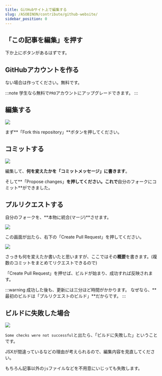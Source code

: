 ```yaml
---
title: GitHubサイト上で編集する
slug: /ASOBINON/contribute/github-website/
sidebar_position: 0
---
```



## 「この記事を編集」を押す

下か上にボタンがあるはずです。

## GitHubアカウントを作る

ない場合は作ってください。無料です。

:::note
学生なら無料で`PRO`アカウントにアップグレードできます。
:::

## 編集する

![](https://bn02pap001files.storage.live.com/y4mxulWnrmN5awJAUUxvn3F6bUrBLTlLRWV7m4xj5Jz5zE0SBCPAjQD-aXnMJDGzJaB73XHkbQQO2FbayX4eI7jSVvxj2OwMloocFszbrI_cNUAjKujas65x61TFj2l37bRePfW732hmEcWIM8XOcXUh80XLqlc8INSfXBLilIfJ_XXg_eJmQeC4G7s6ADrm3mT?width=660&height=157&cropmode=none)

まず**「Fork this repository」**ボタンを押してください。

## コミットする

![](https://bn02pap001files.storage.live.com/y4mimhWSy9ILmJVPRBq96uTl8QwDSdd-k5P1rBEF0PKz8W-4Tt_x-asZcuPv8zFowtIk4ZW1_G0R1LFTVrSoyH8l97G5Bzpg6RFoNyW2P7k77PEC78UUXmvCu-Tv_7ZE9kJgGRlBps6mhu8INMDb43mF_FYXbkodT5t40dERn0WM6xN_9QbSH0ha_CvE0h7nCQ5?width=660&height=522&cropmode=none)

編集して、**何を変えたかを「コミットメッセージ」に書きます**。

そして**「Propose changes」**を押してください。これで**自分のフォークにコミット**ができました。

## プルリクエストする

自分のフォークを、**本物に統合(マージ)**させます。

![](https://bn02pap001files.storage.live.com/y4mAFnWbBRVZYfsOpNTEef6gp1GflzoYrd03RQy_eSG5kv5MTLx0255OIL_giaEkuo0AzTNCwIb0wyeypPNeCxf4qWSVDFWNu4suEl7YB8rwfGGvPsb7_XAgMuZ698BK34HNFtBxDrG2QPDn82d9ll3NV0aVSImoJ7jnPyfysRWLH2aIQvobj0HPip_-hSVVbE1?width=660&height=264&cropmode=none)

この画面が出たら、右下の「Create Pull Request」を押してください。

![](https://bn02pap001files.storage.live.com/y4mi9uViJkn2mRXMSqG5fNJdamRlAi9jRCfWT0WvvAg63rhLGnrB8Zg1JS1V8spLqTXAYLIs7EDXwRgvT0d4x4u2euzkJSJJi_oGQTFjNshcfG1EAB2TJnyh3vahsm7mV_jzmBsnX3gqEM5ABNS6bpGewwX-gFryQTm9gwg4yN2XzTqf90yzEn4sB8FL9WNwCiU?width=660&height=483&cropmode=none)

さっきも何を変えたか書いたと思いますが、ここではその**概要**を書きます。(複数のコミットをまとめてリクエストできるので)

「Create Pull Request」を押せば、ビルドが始まり、成功すれば反映されます。

:::warning
成功した後も、更新には三分ほど時間がかかります。
なぜなら、**最初のビルドは「プルリクエストのビルド」**だからです。
:::

## ビルドに失敗した場合

![](https://bn02pap001files.storage.live.com/y4m_8lzPhw4fKM6Pb5R1fYrXY_VAo7YbMF8u3Q4U3cDlxHhsV3l_NaFQhCRSqsJVkZDeGapauMg4f1A-IkseZSDkCTTOs9d5KQdG80Qq0-CWVcwXLFgTj1s8haMvLj1h2REE7uRN78mFxV3-LxAatdpYbWFlb2zCGkvfZpx5eHEJH8opLqi5hDxoAsD1pBAKLA6?width=660&height=286&cropmode=none)

`Some checks were not successful`と出たら、「ビルドに失敗した」ということです。

JSXが間違っているなどの理由が考えられるので、編集内容を見直してください。

もちろん記事以外の`js`ファイルなどを不用意にいじっても失敗します。
